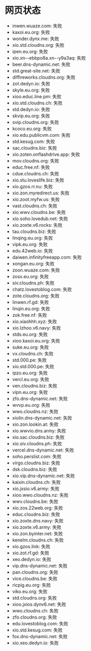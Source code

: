 # 网页状态
- inwen.wuaze.com: 失败
- kaxoi.eu.org: 失败
- wonder.dynx.me: 失败
- xio.std.cloudns.org: 失败
- ipen.eu.org: 失败
- xio.xn--ebbpo8a.xn--y9a3aq: 失败
- beer.dns-dynamic.net: 失败
- std.great-site.net: 失败
- diffireworks.cloudns.org: 失败
- zot.dedyn.io: 失败
- skyle.eu.org: 失败
- xioo.educ.line.pm: 失败
- xio.std.cloudns.ch: 失败
- std.dedyn.io: 失败
- skvip.eu.org: 失败
- svip.cloudns.org: 失败
- kcoco.eu.org: 失败
- xio.edu.publicvm.com: 失败
- std.kesug.com: 失败
- sac.cloudns.biz: 失败
- xio.zoten.onflashdrive.app: 失败
- mov.cloudns.org: 失败
- educ.free.nf: 失败
- cdue.cloudns.ch: 失败
- xio.stu.loveslife.biz: 失败
- xio.gzos.rr.nu: 失败
- xio.zon.myredirect.us: 失败
- xio.zoot.myfw.us: 失败
- vast.cloudns.ch: 失败
- xio.wwv.cloudns.be: 失败
- xio.soho.lovedub.net: 失败
- xio.zoxte.v6.rocks: 失败
- tau.cloudns.biz: 失败
- linqing.eu.org: 失败
- vipk.eu.org: 失败
- edu.42web.io: 失败
- daiwen.infinityfreeapp.com: 失败
- xongan.eu.org: 失败
- zoon.wuaze.com: 失败
- zosx.eu.org: 失败
- siv.cloudns.ph: 失败
- chatz.lovestoblog.com: 失败
- zote.cloudns.org: 失败
- linwen.rf.gd: 失败
- linqin.eu.org: 失败
- zok.free.nf: 失败
- xio.xiaohhh.xyz: 失败
- xio.lzhoo.v6.navy: 失败
- stds.eu.org: 失败
- xioo.kaxoi.eu.org: 失败
- suke.eu.org: 失败
- vx.cloudns.ch: 失败
- std.000.pe: 失败
- xio.std.000.pe: 失败
- ipzo.eu.org: 失败
- vercl.eu.org: 失败
- ven.cloudns.biz: 失败
- vipn.eu.org: 失败
- zfo.dns-dynamic.net: 失败
- wvvp.eu.org: 失败
- wwo.cloudns.nz: 失败
- xiolin.dns-dynamic.net: 失败
- xio.zon.lookin.at: 失败
- xio.wwvio.dns.army: 失败
- xio.sac.cloudns.biz: 失败
- xio.siv.cloudns.ph: 失败
- vercel.dns-dynamic.net: 失败
- soho.perslist.com: 失败
- virgo.cloudns.biz: 失败
- dsk.cloudns.biz: 失败
- xio.vip.dns-dynamic.net: 失败
- kaixin.cloudns.ch: 失败
- xio.jxsio.v6.army: 失败
- xioo.wwo.cloudns.nz: 失败
- wwv.cloudns.be: 失败
- xio.zos.22web.org: 失败
- educ.cloudns.biz: 失败
- xio.zoxte.dns.navy: 失败
- xio.zoxte.v6.army: 失败
- xio.zon.byinter.net: 失败
- kenelm.cloudns.ch: 失败
- xio.gzos.link: 失败
- xio.zot.rf.gd: 失败
- xeo.dedyn.io: 失败
- vip.dns-dynamic.net: 失败
- pan.cloudns.org: 失败
- vice.cloudns.be: 失败
- ricpig.eu.org: 失败
- viko.eu.org: 失败
- std.cloudns.org: 失败
- xioo.jxios.dynv6.net: 失败
- wwo.cloudns.ch: 失败
- zfo.cloudns.org: 失败
- edu.lovestoblog.com: 失败
- xio.std.kesug.com: 失败
- fox.dns-dynamic.net: 失败
- xio.xeo.dedyn.io: 失败
